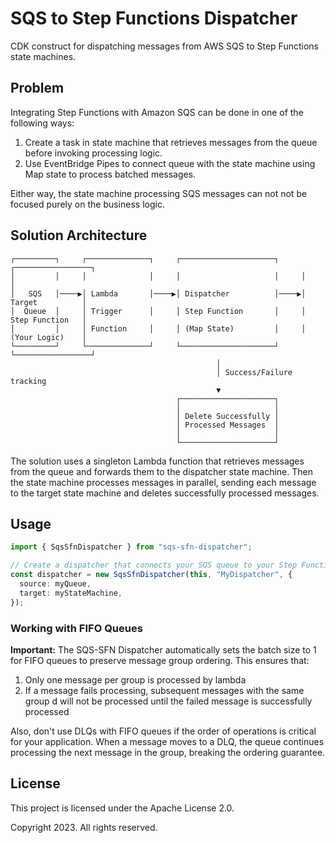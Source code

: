 # SQS to Step Functions Dispatcher

CDK construct for dispatching messages from AWS SQS to Step Functions state machines.

## Problem

Integrating Step Functions with Amazon SQS can be done in one of the following ways:

1. Create a task in state machine that retrieves messages from the queue before invoking processing logic.
2. Use EventBridge Pipes to connect queue with the state machine using Map state to process batched messages.

Either way, the state machine processing SQS messages can not not be focused purely on the business logic.

## Solution Architecture

```
┌─────────┐     ┌──────────────┐     ┌─────────────────────┐     ┌─────────────────┐
│         │     │              │     │                     │     │                 │
│   SQS   │────▶│ Lambda       │────▶│ Dispatcher          │────▶│ Target          │
│  Queue  │     │ Trigger      │     │ Step Function       │     │ Step Function   │
│         │     │ Function     │     │ (Map State)         │     │ (Your Logic)    │
└─────────┘     └──────────────┘     └─────────────────────┘     └─────────────────┘
                                              │
                                              │ Success/Failure tracking
                                              ▼
                                     ┌─────────────────────┐
                                     │                     │
                                     │ Delete Successfully │
                                     │ Processed Messages  │
                                     │                     │
                                     └─────────────────────┘
```

The solution uses a singleton Lambda function that retrieves messages from the queue and forwards them to the dispatcher state machine. Then the state machine processes messages in parallel, sending each message to the target state machine and deletes successfully processed messages.

## Usage

```typescript
import { SqsSfnDispatcher } from "sqs-sfn-dispatcher";

// Create a dispatcher that connects your SQS queue to your Step Function
const dispatcher = new SqsSfnDispatcher(this, "MyDispatcher", {
  source: myQueue,
  target: myStateMachine,
});
```

### Working with FIFO Queues

**Important:** The SQS-SFN Dispatcher automatically sets the batch size to 1 for FIFO queues to preserve message group ordering. This ensures that:

1. Only one message per group is processed by lambda
2. If a message fails processing, subsequent messages with the same group d will not be processed until the failed message is successfully processed

Also, don't use DLQs with FIFO queues if the order of operations is critical for your application. When a message moves to a DLQ, the queue continues processing the next message in the group, breaking the ordering guarantee.

## License

This project is licensed under the Apache License 2.0.

Copyright 2023. All rights reserved.
